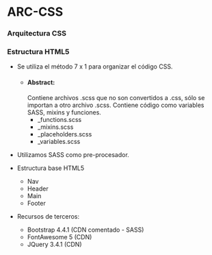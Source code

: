 # ARC-CSS
### Arquitectura CSS
### Estructura HTML5

* Se utiliza el método 7 x 1 para organizar el código CSS.
   * #### Abstract: 
      Contiene archivos .scss que no son convertidos a .css, sólo se importan a otro archivo .scss. Contiene código como variables SASS, mixins y funciones.
      * _functions.scss
      * _mixins.scss
      * _placeholders.scss
      * _variables.scss

* Utilizamos SASS como pre-procesador.

* Estructura base HTML5
   * Nav
   * Header
   * Main
   * Footer

* Recursos de terceros:
   * Bootstrap 4.4.1 (CDN comentado - SASS)
   * FontAwesome 5 (CDN)
   * JQuery 3.4.1 (CDN)